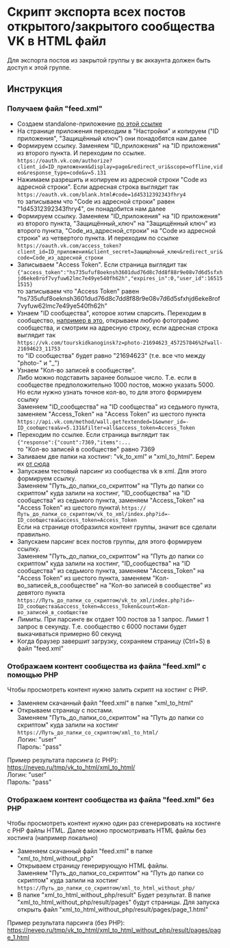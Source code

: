 # Скрипт экспорта всех постов открытого/закрытого сообщества VK в HTML файл

Для экспорта постов из закрытой группы у вк аккаунта должен быть доступ к этой группе.

## Инструкция
### Получаем файл "feed.xml"
* Создаем standalone-приложение [по этой ссылке](https://vk.com/editapp?act=create)
* На странице приложения переходим в "Настройки" и копируем ("ID приложения", "Защищённый ключ") они понадобятся нам далее
* Формируем ссылку. Заменяем "ID_приложения" на "ID приложения" из второго пункта. И переходим по ссылке.\
`https://oauth.vk.com/authorize?client_id=ID_приложения&display=page&redirect_uri&scope=offline,video&response_type=code&v=5.131`
* Нажимаем разрешить и копируем из адресной строки "Code из адресной строки". Если адресная строка выглядит так\
`https://oauth.vk.com/blank.html#code=1d45312392343fhry4` \
то записываем что "Code из адресной строки" равен "1d45312392343fhry4", он понадобится нам далее
* Формируем ссылку. Заменяем "ID_приложения" на "ID приложения" из второго пункта, "Защищённый_ключ" на "Защищённый ключ" из второго пункта, "Code_из_адресной_строки" на "Code из адресной строки" из четвертого пункта. И переходим по ссылке  
`https://oauth.vk.com/access_token?client_id=ID_приложения&client_secret=Защищённый_ключ&redirect_uri&code=Code_из_адресной_строки`
* Записываем "Access Token". Если страница выглядит так\
`{"access_token":"hs735ufuf8oeknsh3601dud76d8c7dd8f88r9e08v7d6d5sfxhjd6eke8rof7vyfuw62lmc7e49ye540fh62h","expires_in":0,"user_id":165151515}` \
то записываем что "Access Token" равен "hs735ufuf8oeknsh3601dud76d8c7dd8f88r9e08v7d6d5sfxhjd6eke8rof7vyfuw62lmc7e49ye540fh62h"
* Узнаем "ID сообщества", которое хотим спарсить. Переходим в сообщество, [например в это](https://vk.com/tourskidkanoginsk), открываем любую фотографию сообщества, и смотрим на адресную строку, если адресная строка выглядит так\
`https://vk.com/tourskidkanoginsk?z=photo-21694623_457257846%2Fwall-21694623_11753` \
то "ID сообщества" будет равно "21694623" (т.е. все что между "photo-" и "_")
* Узнаем "Кол-во записей в сообществе".\
Либо можно подставить заранее большое число. Т.е. если в сообществе предположительно 1000 постов, можно указать 5000.\
Но если нужно узнать точное кол-во, то для этого формируем ссылку\
Заменяем "ID_сообщества" на "ID сообщества" из седьмого пункта, заменяем "Access_Token" на "Access Token" из шестого пункта\
`https://api.vk.com/method/wall.get?extended=1&owner_id=-ID_сообщества&v=5.131&filter=all&access_token=Access_Token`
* Переходим по ссылке. Если страница выглядит так\
`{"response":{"count":7369,"items":...` \
то "Кол-во записей в сообществе" равно 7369
* Заливаем две папки на хостинг: "vk_to_xml" и "xml_to_html". Берем их [от сюда](https://github.com/nevstas/vk_to_html/archive/refs/heads/main.zip)
* Запускаем тестовый парсинг из сообщества vk в xml. Для этого формируем ссылку.\
Заменяем "Путь_до_папки_со_скриптом" на "Путь до папки со скриптом" куда залили на хостинг, "ID_сообщества" на "ID сообщества" из седьмого пункта, заменяем "Access_Token" на "Access Token" из шестого пункта\ 
`https://Путь_до_папки_со_скриптом/vk_to_xml/index.php?id=-ID_сообщества&access_token=Access_Token` \
Если на странице отобразился контент группы, значит все сделали правильно.
* Запускаем парсинг всех постов группы, для этого формируем ссылку.\
Заменяем "Путь_до_папки_со_скриптом" на "Путь до папки со скриптом" куда залили на хостинг, "ID_сообщества" на "ID сообщества" из седьмого пункта, заменяем "Access_Token" на "Access Token" из шестого пункта, заменяем "Кол-во_записей_в_сообществе" на "Кол-во записей в сообществе" из девятого пункта\
`https://Путь_до_папки_со_скриптом/vk_to_xml/index.php?id=-ID_сообщества&access_token=Access_Token&count=Кол-во_записей_в_сообществе`
* Лимиты. При парсинге вк отдает 100 постов за 1 запрос. Лимит 1 запрос в секунду. Т.е. сообщество с 6000 постами будет выкачиваться примерно 60 секунд
* Когда браузер завершит загрузку, сохраняем страницу (Ctrl+S) в файл "feed.xml"
### Отображаем контент сообщества из файла "feed.xml" с помощью PHP
Чтобы просмотреть контент нужно залить скрипт на хостинг с PHP.
* Заменяем скачанный файл "feed.xml" в папке "xml_to_html"
* Открываем страницу с постами.\
Заменяем "Путь_до_папки_со_скриптом" на "Путь до папки со скриптом" куда залили на хостинг\
`https://Путь_до_папки_со_скриптом/xml_to_html/` \
Логин: "user"\
Пароль: "pass"

Пример результата парсинга (с PHP):\
https://nevep.ru/tmp/vk_to_html/xml_to_html/ \
Логин: "user"\
Пароль: "pass"
### Отображаем контент сообщества из файла "feed.xml" без PHP
Чтобы просмотреть контент нужно один раз сгенерировать на хостинге с PHP файлы HTML. Далее можно просмотривать HTML файлы без хостинга (например локально)
* Заменяем скачанный файл "feed.xml" в папке "xml_to_html_without_php"
* Открываем страницу генерирующую HTML файлы.\
Заменяем "Путь_до_папки_со_скриптом" на "Путь до папки со скриптом" куда залили на хостинг\
`https://Путь_до_папки_со_скриптом/xml_to_html_without_php/`
* В папке "xml_to_html_without_php/result" Будет результат. В папке "xml_to_html_without_php/result/pages" будут страницы. Для запуска открыть файл "xml_to_html_without_php/result/pages/page_1.html"

Пример результата парсинга (без PHP):\
https://nevep.ru/tmp/vk_to_html/xml_to_html_without_php/result/pages/page_1.html

